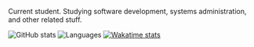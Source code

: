 Current student. Studying software development, systems administration, and other related stuff. 

![GitHub stats](https://github-readme-stats.vercel.app/api?username=bpetterborg&hide=stars&hide_title=true&count_private=true&include_all_commits=true) ![Languages](https://github-readme-stats.vercel.app/api/top-langs/?username=bpetterborg&layout=compact&hide_title=true&count_private=true) [![Wakatime stats](https://github-readme-stats.vercel.app/api/wakatime?username=bpetterborg&hide_title=true&hide=markdown,other)](https://github.com/anuraghazra/github-readme-stats)
